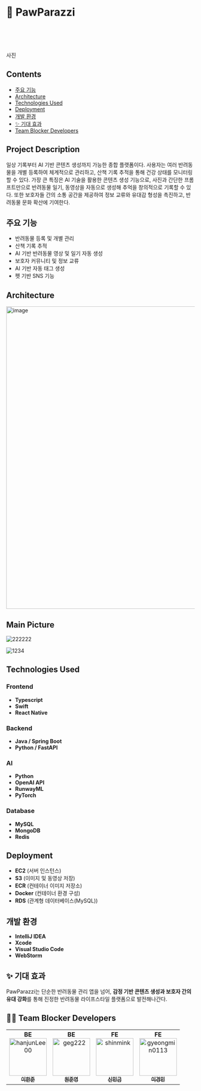 # 🐾 PawParazzi
<br>
<br>
<br>
<br>
사진 



## Contents
- [주요 기능](#주요-기능)
- [Architecture](#Architecture)
- [Technologies Used](#technologies-used)
- [Deployment](#deployment)
- [개발 환경](#개발-환경)
- [✨ 기대 효과](#-기대-효과)
- [Team Blocker Developers](#Team-Blocker-Developers)

  

## Project Description
일상 기록부터 AI 기반 콘텐츠 생성까지 가능한 종합 플랫폼이다. 사용자는 여러 반려동물을 개별 등록하여 체계적으로 관리하고, 산책 기록 추적을 통해 건강 상태를 모니터링할 수 있다. 
가장 큰 특징은 AI 기술을 활용한 콘텐츠 생성 기능으로, 사진과 간단한 프롬프트만으로 반려동물 일기, 동영상을 자동으로 생성해 추억을 창의적으로 기록할 수 있다.
또한 보호자들 간의 소통 공간을 제공하여 정보 교류와 유대감 형성을 촉진하고, 반려동물 문화 확산에 기여한다.

## 주요 기능
- 반려동물 등록 및 개별 관리
- 산책 기록 추적
- AI 기반 반려동물 영상 및 일기 자동 생성
- 보호자 커뮤니티 및 정보 교류
- AI 기반 자동 태그 생성
- 펫 기반 SNS 기능



## Architecture

<img width="806" alt="image" src="https://github.com/user-attachments/assets/aa49c41e-2858-49bf-ae29-82831a4d7702" />



##  Main Picture

![222222](https://github.com/user-attachments/assets/c5bac4b9-d6f4-4aa9-bffc-f0db9143b7a8)

![1234](https://github.com/user-attachments/assets/33152881-c92d-4320-b2a3-9d0bcdddf8bd)


## Technologies Used

### Frontend
- **Typescript**
- **Swift**
- **React Native**

### Backend
- **Java / Spring Boot**
- **Python / FastAPI**

### AI
- **Python**
- **OpenAI API**
- **RunwayML**
- **PyTorch**

### Database
- **MySQL**
- **MongoDB**
- **Redis**



## Deployment
- **EC2** (서버 인스턴스)
- **S3** (이미지 및 동영상 저장)
- **ECR** (컨테이너 이미지 저장소)
- **Docker** (컨테이너 환경 구성)
- **RDS** (관계형 데이터베이스(MySQL))



## 개발 환경
- **IntelliJ IDEA** 
- **Xcode** 
- **Visual Studio Code** 
- **WebStorm** 


## ✨ 기대 효과

PawParazzi는 단순한 반려동물 관리 앱을 넘어, **감정 기반 콘텐츠 생성과 보호자 간의 유대 강화**를 통해 진정한 반려동물 라이프스타일 플랫폼으로 발전해나간다.


## 🧑‍💻 Team Blocker Developers

<table>
  <tr>
    <td align="center"><b>BE</b><br/>
      <a href="https://github.com/hanjunLee00">
        <img src="https://github.com/hanjunLee00.png" width="100px;" alt="hanjunLee00"/><br />
        <sub><b>이한준</b></sub>
      </a>
    </td>
    <td align="center"><b>BE</b><br/>
      <a href="https://github.com/geg222">
        <img src="https://github.com/geg222.png" width="100px;" alt="geg222"/><br />
        <sub><b>원준영</b></sub>
      </a>
    </td>
    <td align="center"><b>FE</b><br/>
      <a href="https://github.com/shinmink">
        <img src="https://github.com/shinmink.png" width="100px;" alt="shinmink"/><br />
        <sub><b>신민금</b></sub>
      </a>
    </td>
    <td align="center"><b>FE</b><br/>
      <a href="https://github.com/gyeongmin0113">
        <img src="https://github.com/gyeongmin0113.png" width="100px;" alt="gyeongmin0113"/><br />
        <sub><b>이경민</b></sub>
      </a>
    </td>
  </tr>
</table>

